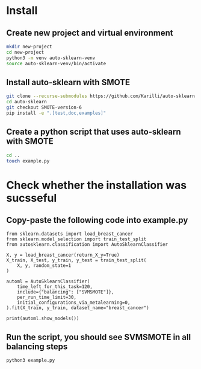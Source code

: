 # Install

## Create new project and virtual environment
```bash
mkdir new-project
cd new-project
python3 -m venv auto-sklearn-venv
source auto-sklearn-venv/bin/activate
```

## Install auto-sklearn with SMOTE
```bash
git clone --recurse-submodules https://github.com/Karilli/auto-sklearn.git
cd auto-sklearn
git checkout SMOTE-version-6
pip install -e ".[test,doc,examples]"
```

## Create a python script that uses auto-sklearn with SMOTE
```bash
cd ..
touch example.py
```

# Check whether the installation was sucsseful
## Copy-paste the following code into example.py

```Python3
from sklearn.datasets import load_breast_cancer
from sklearn.model_selection import train_test_split
from autosklearn.classification import AutoSklearnClassifier

X, y = load_breast_cancer(return_X_y=True)
X_train, X_test, y_train, y_test = train_test_split(
    X, y, random_state=1
)

automl = AutoSklearnClassifier(
    time_left_for_this_task=120,
    include={"balancing": ["SVMSMOTE"]},
    per_run_time_limit=30,
    initial_configurations_via_metalearning=0,
).fit(X_train, y_train, dataset_name="breast_cancer")

print(automl.show_models())
```

## Run the script, you should see SVMSMOTE in all balancing steps
```bash
python3 example.py
```


